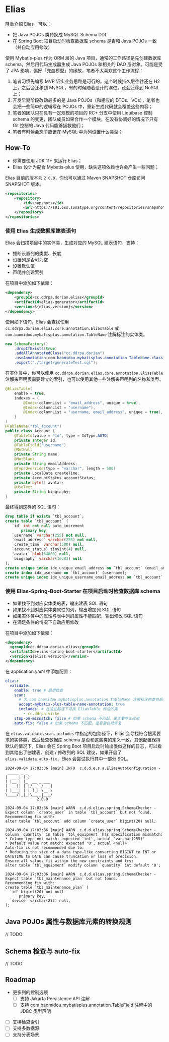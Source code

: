 # Elias

隆重介绍 Elias，可以：

- 把 Java POJOs 类转换成 MySQL Schema DDL
- 在 Spring Boot 项目启动时检查数据库 schema 是否和 Java POJOs 一致（并自动应用修改）

使用 Mybatis-plus 作为 ORM 层的 Java 项目，通常的工作路径是先创建数据库 schema，然后用代码生成器生成 Java POJOs 和相关的 DAO 层对象。可能是受了 JPA 影响，偏好「充血模型」的缘故，笔者不太喜欢这个工作流程：

1. 笔者习惯先编写 MVP 证实业务思路是可行的，这个时候持久层往往还在 H2 上，之后会迁移到 MySQL，有的时候随着设计的演进，还会迁移到 NoSQL 上；
2. 开发早期阶段改动最多的是 Java POJOs（和相应的 DTOs、VOs），笔者也会把一些简单的逻辑写在 POJOs 中，重新生成代码就会覆盖这些内容；
3. 笔者的团队只在具有一定规模的项目的 RC+ 分支中使用 Liquibase 控制 schema 的变更，团队成员如果合作一个模块，在没有协调好的情况下只有 Git 控制的 Java 代码能够拯救他们；
4. <del>笔者有时候会忘了应该在 MySQL 中为列设置什么类型；</del>

## How-To

- 你需要使用 JDK 11+ 来运行 Elias；
- Elias 设计为配合 Mybatis-plus 使用，缺失这项依赖也许会产生一些问题；

Elias 目前的版本为 `2.0.0`，你也可以通过 Maven SNAPSHOT 仓库访问 SNAPSHOT 版本。

```xml
<repositories>
    <repository>
        <id>snapshots</id>
        <url>https://s01.oss.sonatype.org/content/repositories/snapshots/</url>
    </repository>
</repositories>
```

### 使用 Elias 生成数据库建表语句

Elias 会扫描项目中的实体类，生成对应的 MySQL 建表语句，支持：

- 推断设置列的类型、长度
- 设置列是否可为空
- 设置默认值
- 声明并创建索引

在项目中添加如下依赖：

```xml
<dependency>
    <groupId>cc.ddrpa.dorian.elias</groupId>
    <artifactId>elias-generator</artifactId>
    <version>${elias.version}</version>
</dependency>
```

使用如下语句，Elias 会查找使用 `cc.ddrpa.dorian.elias.core.annotation.EliasTable` 或 `com.baomidou.mybatisplus.annotation.TableName` 注解标注的实体类。

```java
new SchemaFactory()
    .dropIfExists(true)
    .addAllAnnotatedClass("cc.ddrpa.dorian")
    .useAnnotation(com.baomidou.mybatisplus.annotation.TableName.class)
    .export("./target/generateTest.sql");
```

在实体类中，你可以使用 `cc.ddrpa.dorian.elias.core.annotation.EliasTable` 注解来声明表需要建立的索引，也可以使用其他一些注解来声明列的名称和类型。

```java
@EliasTable(
    enable = true,
    indexes = {
        @Index(columnList = "email_address", unique = true),
        @Index(columnList = "username"),
        @Index(columnList = "username, email_address", unique = true),
    }
)
@TableName("tbl_account")
public class Account {
    @TableId(value = "id", type = IdType.AUTO)
    private Integer id;
    @TableField("username")
    @NotNull
    private String name;
    @NotBlank
    private String emailAddress;
    @TypeOverride(type = "varchar", length = 500)
    private LocalDate createTime;
    private AccountStatus accountStatus;
    private byte[] avatar;
    @UseText
    private String biography;
}
```

最终得到这样的 SQL 语句：

```sql
drop table if exists `tbl_account`;
create table `tbl_account` (
   `id` int not null auto_increment
       primary key,
   `username` varchar(255) not null,
   `email_address` varchar(255) not null,
   `create_time` varchar(500) null,
   `account_status` tinyint(4) null,
   `avatar` blob(64000) null,
   `biography` varchar(16383) null
);
create unique index idx_unique_email_address on `tbl_account` (email_address);
create index idx_username on `tbl_account` (username);
create unique index idx_unique_username_email_address on `tbl_account` (username, email_address);
```

### 使用 Elias-Spring-Boot-Starter 在项目启动时检查数据库 schema

- 如果找不到对应实体类的表，输出建表 SQL 语句
- 如果找不到对应实体类属性的列，输出增加列 SQL 语句
- 如果实体类中的属性与表中列的属性不能匹配，输出修改 SQL 语句
- 在满足条件的情况下自动应用修改

在项目中添加如下依赖：

```xml
<dependency>
  <groupId>cc.ddrpa.dorian.elias</groupId>
  <artifactId>elias-spring-boot-starter</artifactId>
  <version>${elias.version}</version>
</dependency>
```

在 application.yaml 中添加配置：

```yaml
elias:
  validate:
    enable: true # 启用检查
    scan:
      # 为 com.baomidou.mybatisplus.annotation.TableName 注解标注的类也启用支持
      accept-mybatis-plus-table-name-annotation: true
      includes: # 在这些路径下寻找 EliasTable 标注的类 
        - cc.ddrpa.virke
    stop-on-mismatch: false # 如果 schema 不匹配，是否要停止应用
    auto-fix: false # 如果 schema 不匹配，是否要自动修复
```

在 `elias.validate.scan.includes` 中指定的包路径下，Elias 会寻找符合搜索要求的实体类，然后检查数据库 schema 是否和这些类的定义一致。其他配置保持默认的情况下，Elias 会在 Spring Boot 项目启动时输出类似这样的日志，可以看到其给出了创建表、创建 / 修改列的 SQL 建议，如果开启了 `elias.validate.auto-fix`，Elias 会尝试执行其中一部分 SQL。

```log
2024-09-04 17:03:36 [main] INFO  c.d.d.e.s.a.EliasAutoConfiguration - 
 _____ _ _           
|  ___| (_)          
| |__ | |_  __ _ ___ 
|  __|| | |/ _` / __|
| |___| | | (_| \__ \
\____/|_|_|\__,_|___/
              2.0.0

2024-09-04 17:03:36 [main] WARN  c.d.d.elias.spring.SchemaChecker - Expect column `create_user` in table `tbl_account` but not found.
Recommending fix with:
alter table `tbl_account` add column `create_user` bigint(20) null;

2024-09-04 17:03:36 [main] WARN  c.d.d.elias.spring.SchemaChecker - Column `quantity` in table `tbl_equipment` has specification mismatch:
* Column type not match: expected 'int', actual 'varchar(255)'
* Default value not match: expected '0', actual <null>
Auto-fix is not recommended due to:
* Reducing the size of a data type—like converting BIGINT to INT or DATETIME to DATE can cause truncation or loss of precision.
Ensure all values fit within the new constraints and try:
alter table `tbl_equipment` modify column `quantity` int default '0';

2024-09-04 17:03:36 [main] WARN  c.d.d.elias.spring.SchemaChecker - Expect table `tbl_maintenance_plan` but not found.
Recommending fix with:
create table `tbl_maintenance_plan` (
  `id` bigint(20) not null
      primary key,
  `device` varchar(255) null,
);
```

## Java POJOs 属性与数据库元素的转换规则

// TODO

## Schema 检查与 auto-fix

// TODO

## Roadmap

- 更多列的控制选项
    - [ ] 支持 Jakarta Persistence API 注解
    - [ ] 支持 com.baomidou.mybatisplus.annotation.TableField 注解中的 JDBC 类型声明
- [ ] 支持检查索引
- [ ] 支持多数据源
- [ ] 支持分表场景

